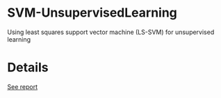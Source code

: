 # SVM-UnsupervisedLearning

Using least squares support vector machine (LS-SVM) for unsupervised learning

# Details

[See report](report/report.pdf)

